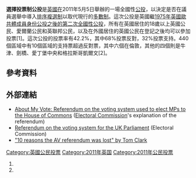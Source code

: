 **選擇投票制公投**是[英國在](https://zh.wikipedia.org/wiki/英國 "wikilink")2011年5月5日舉辦的一場全國性[公投](https://zh.wikipedia.org/wiki/公投 "wikilink")，以決定是否在議員選舉中導入[排序複選制](../Page/排序複選制.md "wikilink")以取代現行的[多數制](../Page/多數制.md "wikilink")。這次公投是英國繼[1975年英國歐共體成員身份公投之後的第二次全國性公投](https://zh.wikipedia.org/wiki/1975年英國歐共體成員身份公投 "wikilink")，所有在英國居住的18歲以上英國公民、愛爾蘭公民和英聯邦公民，以及在外國居住的英國公民在登記之後均可以參加投票\[1\]。這次公投的投票率有42.2%，其中68%投票反對，32%投票支持。440個區域中有10個區域的支持票超過反對票，其中六個在倫敦，其他的四個則是牛津、劍橋、愛丁堡中央和格拉斯哥凱爾文\[2\]。

## 參考資料

## 外部連結

  - [About My Vote: Referendum on the voting system used to elect MPs to the House of Commons](http://www.aboutmyvote.co.uk/5_may/referendum_2011.aspx) ([Electoral Commission](https://zh.wikipedia.org/wiki/Electoral_Commission_\(United_Kingdom\) "wikilink")'s explanation of the referendum)
  - [Referendum on the voting system for the UK Parliament](http://www.electoralcommission.org.uk/elections/upcoming-elections-and-referendums/uk/referendum) (Electoral Commission)
  - ["10 reasons the AV referendum was lost" by Tom Clark](http://www.guardian.co.uk/commentisfree/2011/may/06/reasons-av-referendum-lost)

[Category:英國公民投票](https://zh.wikipedia.org/wiki/Category:英國公民投票 "wikilink") [Category:2011年英国](https://zh.wikipedia.org/wiki/Category:2011年英国 "wikilink") [Category:2011年公民投票](https://zh.wikipedia.org/wiki/Category:2011年公民投票 "wikilink")

1.
2.